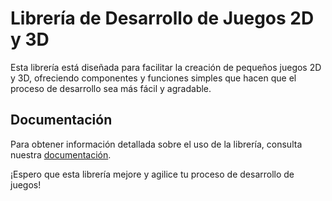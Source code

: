 # Librería de Desarrollo de Juegos 2D y 3D

Esta librería está diseñada para facilitar la creación de pequeños juegos 2D y 3D, ofreciendo componentes y funciones simples que hacen que el proceso de desarrollo sea más fácil y agradable.

## Documentación

Para obtener información detallada sobre el uso de la librería, consulta nuestra [documentación]([https://www.notion.so/BaboOnLite-c6252ac92bbc4f8ea231b1276008c13a?pvs=4](https://satisfying-cadet-e91.notion.site/BaboOnLite-c6252ac92bbc4f8ea231b1276008c13a)).

¡Espero que esta librería mejore y agilice tu proceso de desarrollo de juegos!
